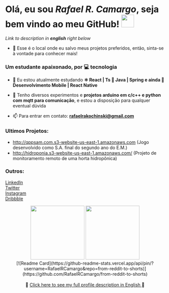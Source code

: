 
# Olá, **eu sou *Rafael R. Camargo***, seja bem vindo ao meu GitHub!  <img src="https://media.giphy.com/media/QssGEmpkyEOhBCb7e1/giphy.gif" width="40px">

*Link to description in **english** right below*

- 📝 Esse é o local onde eu salvo meus projetos preferidos, então, sinta-se à vontade para conhecer mais!

<h3 align="left">Um estudante apaixonado, por 💻 tecnologia</h3>

- 🌱 Eu estou atualmente estudando **⚛ React | Ts 🍃 Java | Spring e ainda 📱 Desenvolvimento Mobile | React Native**

- 💬 Tenho diversos experimentos e **projetos arduino em c/c++ e python com mqtt para comunicação**, e estou a disposição para qualquer eventual dúvida 

- 📫 Para entrar em contato: **rafaelrakochinski@gmail.com**

### Ultimos Projetos:

- http://qppsam.com.s3-website-us-east-1.amazonaws.com (Jogo desenvolvido como S.A. final do segundo ano do E.M.)
- http://hidroponia.s3-website-us-east-1.amazonaws.com/ (Projeto de monitoramento remoto de uma horta hidropônica)

<h3 align="left">Outros:</h3>
<p align="left">
<a href="https://linkedin.com/in/rafael-camargo-39059717a" target="blank">LinkedIn</a>
<br>
<a href="https://twitter.com/rafaelrcamargo" alt="rafaelrcamargo" height="30" width="40" />Twitter</a>
<br>
<a href="https://instagram.com/rafaelrcmrg" target="blank">Instagram</a>
<br>
<a href="https://dribbble.com/rakochinski" target="blank">Dribbble</a>
<br>
</p>


<div align="center">
  <img height="170em" src="https://github-readme-stats.vercel.app/api?username=RafaelRCamargo&show_icons=true&theme=tokyonight&include_all_commits=true&count_private=true"/>
  <img height="170em" src="https://github-readme-stats.vercel.app/api/top-langs/?username=RafaelRCamargo&layout=compact&langs_count=7&theme=tokyonight"/>
</div>

<div align="center">
  [![Readme Card](https://github-readme-stats.vercel.app/api/pin/?username=RafaelRCamargo&repo=from-reddit-to-shorts)](https://github.com/RafaelRCamargo/from-reddit-to-shorts)
</div>

<br>
<div align="center">
🔗 <a href="https://github.com/RafaelRCamargo/RafaelRCamargo/blob/master/README-EN.md"> Click here to see my full profile description in English </a> 🔗
</div>
